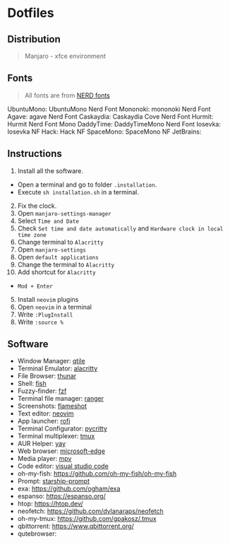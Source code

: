 # Dotfiles

## Distribution

> Manjaro - xfce environment

## Fonts

> All fonts are from [NERD fonts](https://www.nerdfonts.com/)

UbuntuMono: UbuntuMono Nerd Font
Mononoki: mononoki Nerd Font
Agave: agave Nerd Font
Caskaydia: Caskaydia Cove Nerd Font
Hurmit: Hurmit Nerd Font Mono
DaddyTime: DaddyTimeMono Nerd Font
Iosevka: Iosevka NF
Hack: Hack NF
SpaceMono: SpaceMono NF
JetBrains:

## Instructions

1. Install all the software.
  - Open a terminal and go to folder `.installation`.
  - Execute `sh installation.sh` in a terminal.
2. Fix the clock. 
  1. Open `manjaro-settings-manager`
  2. Select `Time and Date`
  3. Check `Set time and date automatically` and `Hardware clock in local time zone`
3. Change terminal to `Alacritty`
  1. Open `manjaro-settings`
  2. Open `default applications`
  3. Change the terminal to `Alacritty`
4. Add shortcut for `Alacritty`
  - `Mod + Enter`
5. Install `neovim` plugins
  1. Open `neovim` in a terminal
  2. Write `:PlugInstall`
  3. Write `:source %`

## Software
- Window Manager: [qtile](https://wiki.archlinux.org/title/Qtile)
- Terminal Emulator: [alacritty](https://wiki.archlinux.org/title/Alacritty)
- File Browser: [thunar](https://wiki.archlinux.org/title/thunar)
- Shell: [fish](https://wiki.archlinux.org/title/Fish)
- Fuzzy-finder: [fzf](https://wiki.archlinux.org/title/Fzf)
- Terminal file manager: [ranger](https://wiki.archlinux.org/title/Ranger)
- Screenshots: [flameshot](https://wiki.archlinux.org/title/Flameshot)
- Text editor: [neovim](https://wiki.archlinux.org/title/Neovim)
- App launcher: [rofi](https://wiki.archlinux.org/title/Rofi)
- Terminal Configurator: [pycritty](https://github.com/antoniosarosi/pycritty)
- Terminal multiplexer: [tmux](https://wiki.archlinux.org/title/Tmux)
- AUR Helper: [yay](https://github.com/Jguer/yay)
- Web browser: [microsoft-edge]()
- Media player: [mpv](https://wiki.archlinux.org/title/Mpv)
- Code editor: [visual studio code]()
- oh-my-fish: https://github.com/oh-my-fish/oh-my-fish
- Prompt: [starship-prompt](https://starship.rs/)
- exa: https://github.com/ogham/exa
- espanso: https://espanso.org/
- htop: https://htop.dev/
- neofetch: https://github.com/dylanaraps/neofetch
- oh-my-tmux: https://github.com/gpakosz/.tmux
- qbittorrent: https://www.qbittorrent.org/
- qutebrowser: 

